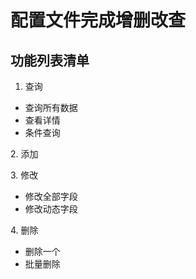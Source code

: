 # 配置文件完成增删改查

## 功能列表清单

1. 查询

* 查询所有数据
* 查看详情
* 条件查询

&#x20;2\.  添加

&#x20;3\.  修改

* 修改全部字段
* 修改动态字段

&#x20;4\.  删除

* 删除一个
* 批量删除
